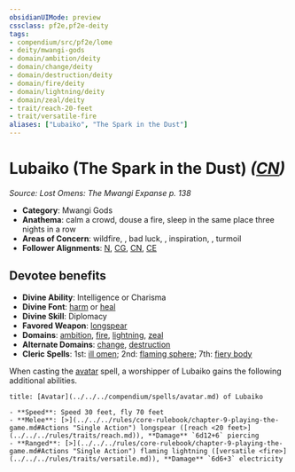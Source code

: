 ```yaml
---
obsidianUIMode: preview
cssclass: pf2e,pf2e-deity
tags:
- compendium/src/pf2e/lome
- deity/mwangi-gods
- domain/ambition/deity
- domain/change/deity
- domain/destruction/deity
- domain/fire/deity
- domain/lightning/deity
- domain/zeal/deity
- trait/reach-20-feet
- trait/versatile-fire
aliases: ["Lubaiko", "The Spark in the Dust"]
---
```

# Lubaiko (The Spark in the Dust) *([CN](../../../Rules/traits/chaotic-neutral-b1.md))*  
*Source: Lost Omens: The Mwangi Expanse p. 138*  

- **Category**: Mwangi Gods
- **Anathema**: calm a crowd, douse a fire, sleep in the same place three nights in a row
- **Areas of Concern**: wildfire, , bad luck, , inspiration, , turmoil
- **Follower Alignments**: [N](../../../Rules/traits/neutral-b1.md), [CG](../../../Rules/traits/chaotic-good-b1.md), [CN](../../../Rules/traits/chaotic-neutral-b1.md), [CE](../../../Rules/traits/chaotic-evil-b1.md)

## Devotee benefits

- **Divine Ability**: Intelligence or Charisma
- **Divine Font**: [harm](../../spells/harm.md) or [heal](../../spells/heal.md)
- **Divine Skill**: Diplomacy
- **Favored Weapon**: [longspear](../../equipment/items/longspear.md)
- **Domains**: [ambition](../domains.md#Ambition), [fire](../domains.md#Fire), [lightning](../domains.md#Lightning), [zeal](../domains.md#Zeal)
- **Alternate Domains**: [change](../domains.md#Change), [destruction](../domains.md#Destruction)
- **Cleric Spells**: 1st: [ill omen](../../spells/ill-omen-logm.md); 2nd: [flaming sphere](../../spells/flaming-sphere.md); 7th: [fiery body](../../spells/fiery-body.md)

When casting the [avatar](../../spells/avatar.md) spell, a worshipper of Lubaiko gains the following additional abilities.

```ad-embed-avatar
title: [Avatar](../../../compendium/spells/avatar.md) of Lubaiko

- **Speed**: Speed 30 feet, fly 70 feet
- **Melee**: [>](../../../rules/core-rulebook/chapter-9-playing-the-game.md#Actions "Single Action") longspear ([reach <20 feet>](../../../rules/traits/reach.md)), **Damage** `6d12+6` piercing
- **Ranged**: [>](../../../rules/core-rulebook/chapter-9-playing-the-game.md#Actions "Single Action") flaming lightning ([versatile <fire>](../../../rules/traits/versatile.md)), **Damage** `6d6+3` electricity
```
